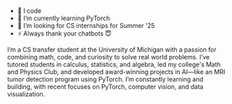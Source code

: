 
- 🔭 I code
- 🌱 I’m currently learning PyTorch
- 🤔 I’m looking for CS internships for Summer '25
- ⚡ Always thank your chatbots 😇


I’m a CS transfer student at the University of Michigan with a passion for combining math, code, and curiosity to solve real world problems. I’ve tutored students in calculus, statistics, and algebra, led my college's Math and Physics Club, and developed award-winning projects in AI—like an MRI tumor detection program using PyTorch. I’m constantly learning and building, with recent focuses on PyTorch, computer vision, and data visualization.
